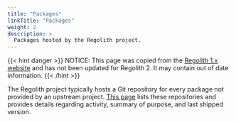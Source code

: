 ```yaml
---
title: "Packages"
linkTitle: "Packages"
weight: 2
description: >
  Packages hosted by the Regolith project.
---
```


{{< hint danger >}}
NOTICE: This page was copied from the [Regolith 1.x website](https://regolith-linux.org) and has not been updated for Regolith 2.  It may contain out of date information.
{{< /hint >}}

The Regolith project typically hosts a Git repository for every package not provided by an upstream project.  [This page](https://github.com/regolith-linux?q=&type=public&language=&sort=name) lists these repositories and provides details regarding activity, summary of purpose, and last shipped version.

